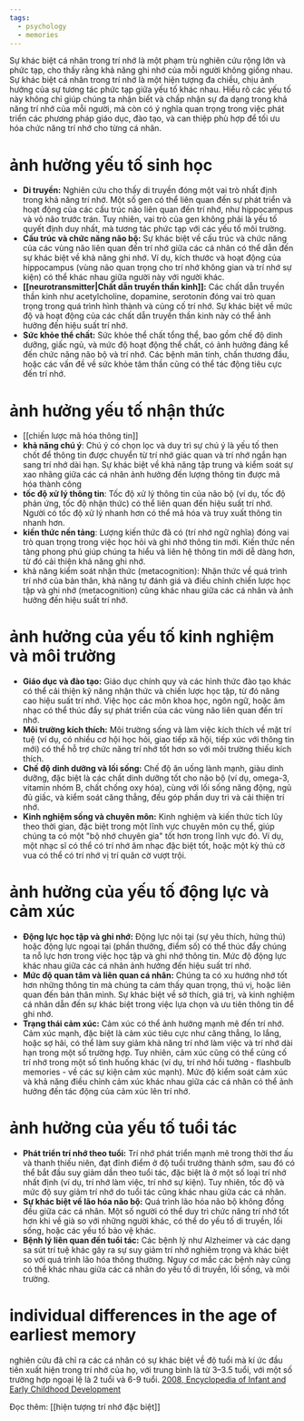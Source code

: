```yaml
---
tags:
  - psychology
  - memories
---
```

Sự khác biệt cá nhân trong trí nhớ là một phạm trù nghiên cứu rộng lớn và phức tạp, cho thấy rằng khả năng ghi nhớ của mỗi người không giống nhau. Sự khác biệt cá nhân trong trí nhớ là một hiện tượng đa chiều, chịu ảnh hưởng của sự tương tác phức tạp giữa yếu tố khác nhau. Hiểu rõ các yếu tố này không chỉ giúp chúng ta nhận biết và chấp nhận sự đa dạng trong khả năng trí nhớ của mỗi người, mà còn có ý nghĩa quan trọng trong việc phát triển các phương pháp giáo dục, đào tạo, và can thiệp phù hợp để tối ưu hóa chức năng trí nhớ cho từng cá nhân.
# ảnh hưởng yếu tố sinh học 
- **Di truyền:** Nghiên cứu cho thấy di truyền đóng một vai trò nhất định trong khả năng trí nhớ. Một số gen có thể liên quan đến sự phát triển và hoạt động của các cấu trúc não liên quan đến trí nhớ, như hippocampus và vỏ não trước trán. Tuy nhiên, vai trò của gen không phải là yếu tố quyết định duy nhất, mà tương tác phức tạp với các yếu tố môi trường.
- **Cấu trúc và chức năng não bộ:** Sự khác biệt về cấu trúc và chức năng của các vùng não liên quan đến trí nhớ giữa các cá nhân có thể dẫn đến sự khác biệt về khả năng ghi nhớ. Ví dụ, kích thước và hoạt động của hippocampus (vùng não quan trọng cho trí nhớ không gian và trí nhớ sự kiện) có thể khác nhau giữa người này với người khác.
- **[[neurotransmitter|Chất dẫn truyền thần kinh]]:** Các chất dẫn truyền thần kinh như acetylcholine, dopamine, serotonin đóng vai trò quan trọng trong quá trình hình thành và củng cố trí nhớ. Sự khác biệt về mức độ và hoạt động của các chất dẫn truyền thần kinh này có thể ảnh hưởng đến hiệu suất trí nhớ.
- **Sức khỏe thể chất:** Sức khỏe thể chất tổng thể, bao gồm chế độ dinh dưỡng, giấc ngủ, và mức độ hoạt động thể chất, có ảnh hưởng đáng kể đến chức năng não bộ và trí nhớ. Các bệnh mãn tính, chấn thương đầu, hoặc các vấn đề về sức khỏe tâm thần cũng có thể tác động tiêu cực đến trí nhớ.

# ảnh hưởng yếu tố nhận thức
- [[chiến lược mã hóa thông tin]]
- **khả năng chú ý**: Chú ý có chọn lọc và duy trì sự chú ý là yếu tố then chốt để thông tin được chuyển từ trí nhớ giác quan và trí nhớ ngắn hạn sang trí nhớ dài hạn. Sự khác biệt về khả năng tập trung và kiểm soát sự xao nhãng giữa các cá nhân ảnh hưởng đến lượng thông tin được mã hóa thành công
- **tốc độ xử lý thông tin**: Tốc độ xử lý thông tin của não bộ (ví dụ, tốc độ phản ứng, tốc độ nhận thức) có thể liên quan đến hiệu suất trí nhớ. Người có tốc độ xử lý nhanh hơn có thể mã hóa và truy xuất thông tin nhanh hơn.
- **kiến thức nền tảng**: Lượng kiến thức đã có (trí nhớ ngữ nghĩa) đóng vai trò quan trọng trong việc học hỏi và ghi nhớ thông tin mới. Kiến thức nền tảng phong phú giúp chúng ta hiểu và liên hệ thông tin mới dễ dàng hơn, từ đó cải thiện khả năng ghi nhớ.
- khả năng kiểm soát nhận thức (metacognition): Nhận thức về quá trình trí nhớ của bản thân, khả năng tự đánh giá và điều chỉnh chiến lược học tập và ghi nhớ (metacognition) cũng khác nhau giữa các cá nhân và ảnh hưởng đến hiệu suất trí nhớ.

# ảnh hưởng của yếu tố kinh nghiệm và môi trường
- **Giáo dục và đào tạo:** Giáo dục chính quy và các hình thức đào tạo khác có thể cải thiện kỹ năng nhận thức và chiến lược học tập, từ đó nâng cao hiệu suất trí nhớ. Việc học các môn khoa học, ngôn ngữ, hoặc âm nhạc có thể thúc đẩy sự phát triển của các vùng não liên quan đến trí nhớ.
- **Môi trường kích thích:** Môi trường sống và làm việc kích thích về mặt trí tuệ (ví dụ, có nhiều cơ hội học hỏi, giao tiếp xã hội, tiếp xúc với thông tin mới) có thể hỗ trợ chức năng trí nhớ tốt hơn so với môi trường thiếu kích thích.
- **Chế độ dinh dưỡng và lối sống:** Chế độ ăn uống lành mạnh, giàu dinh dưỡng, đặc biệt là các chất dinh dưỡng tốt cho não bộ (ví dụ, omega-3, vitamin nhóm B, chất chống oxy hóa), cùng với lối sống năng động, ngủ đủ giấc, và kiểm soát căng thẳng, đều góp phần duy trì và cải thiện trí nhớ.
- **Kinh nghiệm sống và chuyên môn:** Kinh nghiệm và kiến thức tích lũy theo thời gian, đặc biệt trong một lĩnh vực chuyên môn cụ thể, giúp chúng ta có một "bộ nhớ chuyên gia" tốt hơn trong lĩnh vực đó. Ví dụ, một nhạc sĩ có thể có trí nhớ âm nhạc đặc biệt tốt, hoặc một kỳ thủ cờ vua có thể có trí nhớ vị trí quân cờ vượt trội.

# ảnh hưởng của yếu tố động lực và cảm xúc 
- **Động lực học tập và ghi nhớ:** Động lực nội tại (sự yêu thích, hứng thú) hoặc động lực ngoại tại (phần thưởng, điểm số) có thể thúc đẩy chúng ta nỗ lực hơn trong việc học tập và ghi nhớ thông tin. Mức độ động lực khác nhau giữa các cá nhân ảnh hưởng đến hiệu suất trí nhớ.
- **Mức độ quan tâm và liên quan cá nhân:** Chúng ta có xu hướng nhớ tốt hơn những thông tin mà chúng ta cảm thấy quan trọng, thú vị, hoặc liên quan đến bản thân mình. Sự khác biệt về sở thích, giá trị, và kinh nghiệm cá nhân dẫn đến sự khác biệt trong việc lựa chọn và ưu tiên thông tin để ghi nhớ.
- **Trạng thái cảm xúc:** Cảm xúc có thể ảnh hưởng mạnh mẽ đến trí nhớ. Cảm xúc mạnh, đặc biệt là cảm xúc tiêu cực như căng thẳng, lo lắng, hoặc sợ hãi, có thể làm suy giảm khả năng trí nhớ làm việc và trí nhớ dài hạn trong một số trường hợp. Tuy nhiên, cảm xúc cũng có thể củng cố trí nhớ trong một số tình huống khác (ví dụ, trí nhớ hồi tưởng - flashbulb memories - về các sự kiện cảm xúc mạnh). Mức độ kiểm soát cảm xúc và khả năng điều chỉnh cảm xúc khác nhau giữa các cá nhân có thể ảnh hưởng đến tác động của cảm xúc lên trí nhớ.
# ảnh hưởng của yếu tố tuổi tác
- **Phát triển trí nhớ theo tuổi:** Trí nhớ phát triển mạnh mẽ trong thời thơ ấu và thanh thiếu niên, đạt đỉnh điểm ở độ tuổi trưởng thành sớm, sau đó có thể bắt đầu suy giảm dần theo tuổi tác, đặc biệt là ở một số loại trí nhớ nhất định (ví dụ, trí nhớ làm việc, trí nhớ sự kiện). Tuy nhiên, tốc độ và mức độ suy giảm trí nhớ do tuổi tác cũng khác nhau giữa các cá nhân.
- **Sự khác biệt về lão hóa não bộ:** Quá trình lão hóa não bộ không đồng đều giữa các cá nhân. Một số người có thể duy trì chức năng trí nhớ tốt hơn khi về già so với những người khác, có thể do yếu tố di truyền, lối sống, hoặc các yếu tố bảo vệ khác.
- **Bệnh lý liên quan đến tuổi tác:** Các bệnh lý như Alzheimer và các dạng sa sút trí tuệ khác gây ra sự suy giảm trí nhớ nghiêm trọng và khác biệt so với quá trình lão hóa thông thường. Nguy cơ mắc các bệnh này cũng có thể khác nhau giữa các cá nhân do yếu tố di truyền, lối sống, và môi trường.

# individual differences in the age of earliest memory
nghiên cứu đã chỉ ra các cá nhân có sự khác biệt về độ tuổi mà kí ức đầu tiên xuất hiện trong trí nhớ của họ, với trung bình là từ 3–3.5 tuổi, với một số trường hợp ngoại lệ là 2 tuổi và 6-9 tuổi. [2008, Encyclopedia of Infant and Early Childhood Development](https://www.sciencedirect.com/referencework/9780123708779/encyclopedia-of-infant-and-early-childhood-development)




Đọc thêm: [[hiện tượng trí nhớ đặc biệt]]